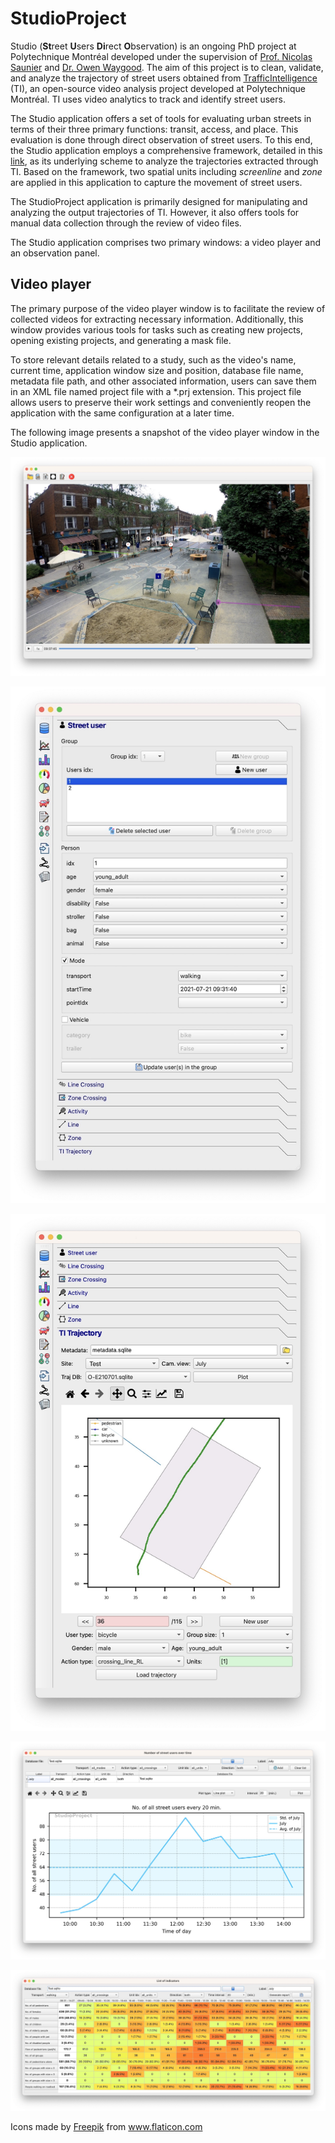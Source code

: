 # StudioProject
Studio (**St**reet **U**sers **Di**rect **O**bservation) is an ongoing PhD project at Polytechnique Montréal 
developed under the supervision of [Prof. Nicolas Saunier](http://n.saunier.free.fr/saunier/) 
and [Dr. Owen Waygood](https://www.polymtl.ca/expertises/en/waygood-owen).
The aim of this project is to clean, validate, and analyze the trajectory of street users obtained from 
[TrafficIntelligence](https://trafficintelligence.confins.net) (TI), 
an open-source video analysis project developed at Polytechnique Montréal. 
TI uses video analytics to track and identify street users.

The Studio application offers a set of tools for evaluating urban streets in terms of their three primary 
functions: transit, access, and place. This evaluation is done through direct observation of street users. 
To this end, the Studio application employs a comprehensive framework, detailed in this 
[link](https://www.mdpi.com/2071-1050/14/12/7184),
as its underlying scheme to analyze the trajectories extracted through TI. Based on the framework, 
two spatial units including *screenline* and *zone* are applied in this application to capture the movement of 
street users. 

The StudioProject application is primarily designed for manipulating and analyzing the output trajectories 
of TI. However, it also offers tools for manual data collection through the review of video files.

The Studio application comprises two primary windows: a video player and an observation panel.

## Video player
The primary purpose of the video player window is to facilitate the review of collected videos for 
extracting necessary information. Additionally, this window provides various tools for tasks such as 
creating new projects, opening existing projects, and generating a mask file.

To store relevant details related to a study, such as the video's name, current time, application window 
size and position, database file name, metadata file path, and other associated information, users can 
save them in an XML file named project file with a *.prj extension. This project file allows users to 
preserve their work settings and conveniently reopen the application with the same configuration at a 
later time. 

The following image presents a snapshot of the video player window in the Studio application.

![Video player](https://github.com/Abbas-Shmz/StudioProject/blob/main/images/Studio_Video-player.jpg)

![Panel_1](https://github.com/Abbas-Shmz/StudioProject/blob/main/images/Studio_Panel_01.jpg)

![Panel_2](https://github.com/Abbas-Shmz/StudioProject/blob/main/images/Studio_Panel_02.jpg)

![Plot](https://github.com/Abbas-Shmz/StudioProject/blob/main/images/Studio_Plot.jpg)

![Table](https://github.com/Abbas-Shmz/StudioProject/blob/main/images/Studio_Table.jpg)

Icons made by <a href="https://www.flaticon.com/authors/freepik" title="Freepik">Freepik</a> from <a href="https://www.flaticon.com/" title="Flaticon"> www.flaticon.com</a>
